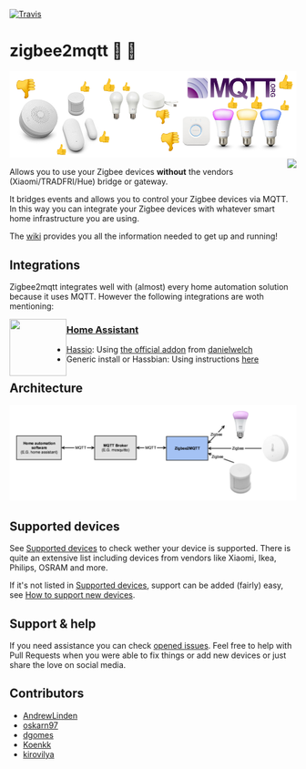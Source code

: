[![Travis](https://img.shields.io/travis/Koenkk/zigbee2mqtt.svg)](https://api.travis-ci.org/Koenkk/zigbee2mqtt.svg)

# zigbee2mqtt :bridge_at_night: :honeybee:
![Thumbs up or down?](header.png)
<img align="right" height="40px" src="https://user-images.githubusercontent.com/7738048/40915536-1993dd32-6805-11e8-9f22-4dfca52133c0.png">

Allows you to use your Zigbee devices **without** the vendors (Xiaomi/TRADFRI/Hue) bridge or gateway.

It bridges events and allows you to control your Zigbee devices via MQTT. In this way you can integrate your Zigbee devices with whatever smart home infrastructure you are using. 

The [wiki](https://github.com/Koenkk/zigbee2mqtt/wiki) provides you all the information needed to get up and running!

## Integrations
Zigbee2mqtt integrates well with (almost) every home automation solution because it uses MQTT. However the following integrations are woth mentioning:

<img align="left" height="100px" width="100px" src="https://user-images.githubusercontent.com/7738048/40914297-49e6e560-6800-11e8-8904-36cce896e5a8.png">

### [Home Assistant](https://www.home-assistant.io/)
- [Hassio](https://www.home-assistant.io/hassio/): Using [the official addon](https://github.com/danielwelch/hassio-zigbee2mqtt) from [danielwelch](https://github.com/danielwelch)
- Generic install or Hassbian: Using instructions [here](https://github.com/Koenkk/zigbee2mqtt/wiki/Integrating-with-Home-Assistant)

## Architecture 
![Architecture](architecture.png)

## Supported devices
See [Supported devices](https://github.com/Koenkk/zigbee2mqtt/wiki/Supported-devices) to check wether your device is supported. There is quite an extensive list including devices from vendors like Xiaomi, Ikea, Philips, OSRAM and more. 

If it's not listed in [Supported devices](https://github.com/Koenkk/zigbee2mqtt/wiki/Supported-devices), support can be added (fairly) easy, see [How to support new devices](https://github.com/Koenkk/zigbee2mqtt/wiki/How-to-support-new-devices).

## Support & help
If you need assistance you can check [opened issues](https://github.com/Koenkk/zigbee2mqtt/issues). Feel free to help with Pull Requests when you were able to fix things or add new devices or just share the love on social media. 

## Contributors
* [AndrewLinden](https://github.com/AndrewLinden)
* [oskarn97](https://github.com/oskarn97)
* [dgomes](https://github.com/dgomes)
* [Koenkk](https://github.com/Koenk)
* [kirovilya](https://github.com/kirovilya)
